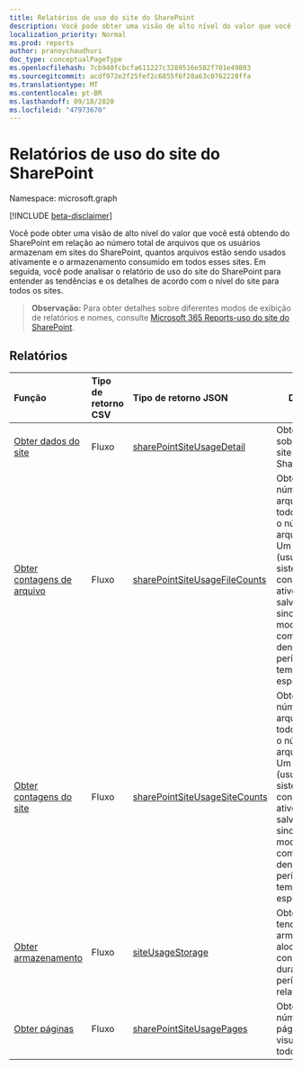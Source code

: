 ```yaml
---
title: Relatórios de uso do site do SharePoint
description: Você pode obter uma visão de alto nível do valor que você está obtendo do SharePoint em relação ao número total de arquivos que os usuários armazenam em sites do SharePoint, quantos arquivos estão sendo usados ativamente e o armazenamento consumido em todos esses sites. Em seguida, você pode analisar o relatório de uso do site do SharePoint para entender as tendências e os detalhes de acordo com o nível do site para todos os sites.
localization_priority: Normal
ms.prod: reports
author: pranoychaudhuri
doc_type: conceptualPageType
ms.openlocfilehash: 7cb940fcbcfa611227c3289516e582f701e49803
ms.sourcegitcommit: acdf972e2f25fef2c6855f6f28a63c0762228ffa
ms.translationtype: MT
ms.contentlocale: pt-BR
ms.lasthandoff: 09/18/2020
ms.locfileid: "47973670"
---
```

# <a name="sharepoint-site-usage-reports"></a>Relatórios de uso do site do SharePoint

Namespace: microsoft.graph

[!INCLUDE [beta-disclaimer](../../includes/beta-disclaimer.md)]

Você pode obter uma visão de alto nível do valor que você está obtendo do SharePoint em relação ao número total de arquivos que os usuários armazenam em sites do SharePoint, quantos arquivos estão sendo usados ativamente e o armazenamento consumido em todos esses sites. Em seguida, você pode analisar o relatório de uso do site do SharePoint para entender as tendências e os detalhes de acordo com o nível do site para todos os sites.

> **Observação:** Para obter detalhes sobre diferentes modos de exibição de relatórios e nomes, consulte [Microsoft 365 Reports-uso do site do SharePoint](https://support.office.com/client/SharePoint-site-usage-4ecfb843-e5d5-464d-8bf6-7ed512a9b213).

## <a name="reports"></a>Relatórios

| Função                                 | Tipo de retorno CSV | Tipo de retorno JSON                         | Descrição                              |
| :--------------------------------------- | :-------------- | :--------------------------------------- | ---------------------------------------- |
| [Obter dados do site](../api/reportroot-getsharepointsiteusagedetail.md) | Fluxo          | [sharePointSiteUsageDetail](../resources/sharepointsiteusagedetail.md) | Obtenha dados sobre o uso do site do SharePoint. |
| [Obter contagens de arquivo](../api/reportroot-getsharepointsiteusagefilecounts.md) | Fluxo          | [sharePointSiteUsageFileCounts](../resources/sharepointsiteusagefilecounts.md) | Obtenha o número total de arquivos em todos os sites e o número de arquivos ativos. Um arquivo (usuário ou sistema) é considerado ativo se ele foi salvo, sincronizado, modificado ou compartilhado dentro do período de tempo especificado. |
| [Obter contagens do site](../api/reportroot-getsharepointsiteusagesitecounts.md) | Fluxo          | [sharePointSiteUsageSiteCounts](../resources/sharepointsiteusagesitecounts.md) | Obtenha o número total de arquivos em todos os sites e o número de arquivos ativos. Um arquivo (usuário ou sistema) é considerado ativo se ele foi salvo, sincronizado, modificado ou compartilhado dentro do período de tempo especificado. |
| [Obter armazenamento](../api/reportroot-getsharepointsiteusagestorage.md) | Fluxo          | [siteUsageStorage](../resources/siteusagestorage.md) | Obtenha a tendência de armazenamento alocado e consumido durante o período de relatório. |
| [Obter páginas](../api/reportroot-getsharepointsiteusagepages.md) | Fluxo          | [sharePointSiteUsagePages](../resources/sharepointsiteusagepages.md) | Obtenha o número de páginas visualizadas em todos os sites. |


